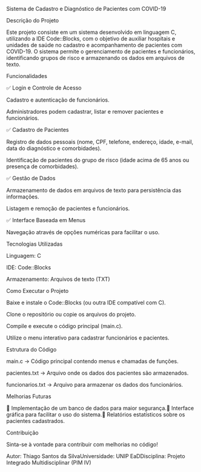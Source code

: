 Sistema de Cadastro e Diagnóstico de Pacientes com COVID-19

Descrição do Projeto

Este projeto consiste em um sistema desenvolvido em linguagem C, utilizando a IDE Code::Blocks, com o objetivo de auxiliar hospitais e unidades de saúde no cadastro e acompanhamento de pacientes com COVID-19. O sistema permite o gerenciamento de pacientes e funcionários, identificando grupos de risco e armazenando os dados em arquivos de texto.

Funcionalidades

✅ Login e Controle de Acesso

Cadastro e autenticação de funcionários.

Administradores podem cadastrar, listar e remover pacientes e funcionários.

✅ Cadastro de Pacientes

Registro de dados pessoais (nome, CPF, telefone, endereço, idade, e-mail, data do diagnóstico e comorbidades).

Identificação de pacientes do grupo de risco (idade acima de 65 anos ou presença de comorbidades).

✅ Gestão de Dados

Armazenamento de dados em arquivos de texto para persistência das informações.

Listagem e remoção de pacientes e funcionários.

✅ Interface Baseada em Menus

Navegação através de opções numéricas para facilitar o uso.

Tecnologias Utilizadas

Linguagem: C

IDE: Code::Blocks

Armazenamento: Arquivos de texto (TXT)

Como Executar o Projeto

Baixe e instale o Code::Blocks (ou outra IDE compatível com C).

Clone o repositório ou copie os arquivos do projeto.

Compile e execute o código principal (main.c).

Utilize o menu interativo para cadastrar funcionários e pacientes.

Estrutura do Código

main.c → Código principal contendo menus e chamadas de funções.

pacientes.txt → Arquivo onde os dados dos pacientes são armazenados.

funcionarios.txt → Arquivo para armazenar os dados dos funcionários.

Melhorias Futuras

🚀 Implementação de um banco de dados para maior segurança.🚀 Interface gráfica para facilitar o uso do sistema.🚀 Relatórios estatísticos sobre os pacientes cadastrados.

Contribuição

Sinta-se à vontade para contribuir com melhorias no código!

Autor: Thiago Santos da SilvaUniversidade: UNIP EaDDisciplina: Projeto Integrado Multidisciplinar (PIM IV)

